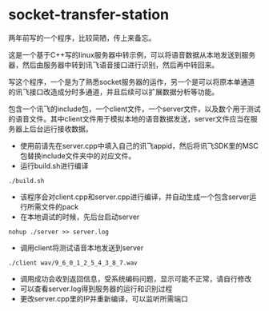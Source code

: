 # socket-transfer-station

两年前写的一个程序，比较简陋，传上来备忘。

这是一个基于C++写的linux服务器中转示例，可以将语音数据从本地发送到服务器，然后由服务器中转到讯飞语音接口进行识别，然后再中转回来。

写这个程序，一个是为了熟悉socket服务器的运作，另一个是可以将原本单通道的讯飞接口改造成分时多通道，并且后续可以扩展数据分析等功能。

包含一个讯飞的include包，一个client文件，一个server文件，以及数个用于测试的语音文件。其中client文件用于模拟本地的语音数据发送，server文件应当在服务器上后台运行接收数据。


- 使用前请先在server.cpp中填入自己的讯飞appid，然后将讯飞SDK里的MSC包替换include文件夹中的对应文件。
- 运行build.sh进行编译
```
./build.sh
```
- 该程序会对client.cpp和server.cpp进行编译，并自动生成一个包含server运行所需文件的pack
- 在本地调试的时候，先后台启动server
```
nohup ./server >> server.log
```
- 调用client将测试语音本地发送到server
```
./client wav/9_6_0_1_2_5_4_3_8_7.wav
```
- 调用成功会收到返回信息，受系统编码问题，显示可能不正常，请自行修改
- 可以查看server.log得到服务器的运行和识别过程
- 更改server.cpp里的IP并重新编译，可以监听所需端口


